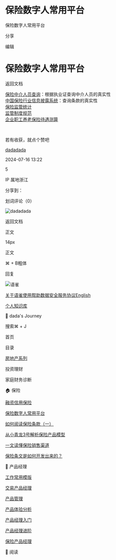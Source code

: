 # 保险数字人常用平台



保险数字人常用平台

分享

编辑

# 保险数字人常用平台

返回文档

[保险中介人员查询](https://www.insurcloud.com.cn/)：根据执业证查询中介人员的真实性  
[中国保险行业信息披露系统](http://icidp.iachina.cn/)：查询条款的真实性  
[保险监管统计](https://idataserch.com/docs/jgtj)  
[监管制度规范](https://idataserch.com/docs/regul-law)  
[企业职工养老保险待遇测算](https://si.12333.gov.cn/157569.jhtml?menuguide=1)  


​

若有收获，就点个赞吧

[dadadada](/dadadada_up)

2024-07-16 13:22

5

IP 属地浙江

分享到：[](https://service.weibo.com/share/share.php?url=https%3A%2F%2Fwww.yuque.com%2Fdadadada_up%2Fpm%2Fw6oci6&pic=null&title=%E4%BF%9D%E9%99%A9%E6%95%B0%E5%AD%97%E4%BA%BA%E5%B8%B8%E7%94%A8%E5%B9%B3%E5%8F%B0%20%7C%20%E4%BF%9D%E9%99%A9%E4%B8%AD%E4%BB%8B%E4%BA%BA%E5%91%98%E6%9F%A5%E8%AF%A2%EF%BC%9A%E6%A0%B9%E6%8D%AE%E6%89%A7%E4%B8%9A%E8%AF%81%E6%9F%A5%E8%AF%A2%E4%B8%AD%E4%BB%8B%E4%BA%BA%E5%91%98%E7%9A%84%E7%9C%9F%E5%AE%9E%E6%80%A7%E4%B8%AD%E5%9B%BD%E4%BF%9D%E9%99%A9%E8%A1%8C%E4%B8%9A%E4%BF%A1%E6%81%AF%E6%8A%AB%E9%9C%B2%E7%B3%BB%E7%BB%9F%EF%BC%9A%E6%9F%A5%E8%AF%A2%E6%9D%A1%E6%AC%BE%E7%9A%84%E7%9C%9F%E5%AE%9E%E6%80%A7%E4%BF%9D%E9%99%A9%E7%9B%91%E7%AE%A1%E7%BB%9F%E8%AE%A1%E7%9B%91%E7%AE%A1%E5%88%B6%E5%BA%A6%E8%A7%84%E8%8C%83%E4%BC%81%E4%B8%9A%E8%81%8C%E5%B7%A5%E5%85%BB%E8%80%81%E4%BF%9D%E9%99%A9%E5%BE%85%E9%81%87%E6%B5%8B%E7%AE%97)

划词评论（0）

![dadadada](https://cdn.nlark.com/yuque/0/2023/jpeg/anonymous/1701409757346-49ab4e4e-2353-4eba-b033-774388dc0b25.jpeg?x-oss-process=image%2Fresize%2Cm_fill%2Cw_64%2Ch_64%2Fformat%2Cpng)

返回文档

正文

14px

正文

⌘ + B粗体

  


回复

![语雀](https://mdn.alipayobjects.com/huamei_0prmtq/afts/img/A*IVdnTJqUp6gAAAAAAAAAAAAADvuFAQ/original)

[关于语雀](/help/about)[使用帮助](/help)[数据安全](/about/security)[服务协议](/terms)[English](?language=en-us)

[](/dashboard)[个人知识库](/dashboard/books)

📝 dada's Journey

搜索⌘ + J

首页

目录

[房地产系列](/dadadada_up/pm/xa03r8zgx8dobgs1)

投资理财

家庭财务诊断

🏠 保险

[融资信用保险](/dadadada_up/pm/idghn4it4xrdcu2f)

[保险数字人常用平台](/dadadada_up/pm/w6oci6)

[如何阅读保险条款（一）](/dadadada_up/pm/ocolgm)

[从小青龙3号解析保险产品模型](/dadadada_up/pm/orin90)

[一文读懂保险销售渠道](/dadadada_up/pm/bbh4ar)

[保险条文是如何开发出来的？](/dadadada_up/pm/8k1sj8)

🤔 产品经理

[工作常用模版](/dadadada_up/pm/as51cofupogyho78)

[交易产品经理](/dadadada_up/pm/ftz1ni7hzx6u5w5i)

[产品管理](/dadadada_up/pm/aspaa4gkdywo2k98)

[产品体验分析](/dadadada_up/pm/xe36v80hrh9yh7gs)

[产品经理入门](/dadadada_up/pm/mbha2suyzrneovwg)

[产品经理进阶](/dadadada_up/pm/hv9snieggu4ho8hk)

[保险产品经理](/dadadada_up/pm/lfckfznvm03z9c1q)

📖 阅读
